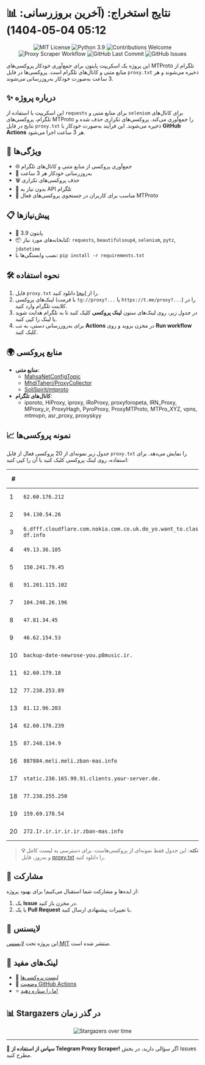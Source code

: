 # 📊 نتایج استخراج: (آخرین بروزرسانی: 05:12 04-05-1404)

<p align="center">
  <img src="https://img.shields.io/badge/license-MIT-blue.svg" alt="MIT License" />
  <img src="https://img.shields.io/badge/python-3.9-blue" alt="Python 3.9" />
  <img src="https://img.shields.io/badge/contributions-welcome-brightgreen.svg?style=flat" alt="Contributions Welcome" />
  <img src="https://github.com/Poriya58p/telegram-proxy-scraper/actions/workflows/scraper.yml/badge.svg" alt="Proxy Scraper Workflow" />
  <img src="https://img.shields.io/github/last-commit/Argh94/telegram-proxy-scraper" alt="GitHub Last Commit" />
  <img src="https://img.shields.io/github/issues/Argh94/telegram-proxy-scraper" alt="GitHub Issues" />
</p>

این پروژه یک اسکریپت پایتون برای جمع‌آوری خودکار پروکسی‌های MTProto تلگرام از منابع متنی و کانال‌های تلگرام است. پروکسی‌ها در فایل `proxy.txt` ذخیره می‌شوند و هر 3 ساعت به‌صورت خودکار به‌روزرسانی می‌شوند.

## ✨ درباره پروژه

این اسکریپت با استفاده از `requests` برای منابع متنی و `selenium` برای کانال‌های تلگرام، پروکسی‌های MTProto را جمع‌آوری می‌کند. پروکسی‌های تکراری حذف شده و نتایج در فایل `proxy.txt` ذخیره می‌شوند. این فرآیند به‌صورت خودکار با **GitHub Actions** هر 3 ساعت اجرا می‌شود.

## 🚀 ویژگی‌ها
- 🌐 جمع‌آوری پروکسی از منابع متنی و کانال‌های تلگرام
- 🔄 به‌روزرسانی خودکار هر 3 ساعت
- 🗑 حذف پروکسی‌های تکراری
- 🔑 بدون نیاز به API تلگرام
- 📱 مناسب برای کاربران در جستجوی پروکسی‌های فعال MTProto

## 📋 پیش‌نیازها
- 🐍 پایتون 3.9
- 📦 کتابخانه‌های مورد نیاز: `requests`, `beautifulsoup4`, `selenium`, `pytz`, `jdatetime`
- نصب وابستگی‌ها با: `pip install -r requirements.txt`

## 🛠 نحوه استفاده
1. فایل `proxy.txt` را از [اینجا](proxy.txt) دانلود کنید.
2. لینک‌های پروکسی (با فرمت `tg://proxy?...` یا `https://t.me/proxy?...`) را در کلاینت تلگرام وارد کنید.
3. در جدول زیر، روی لینک‌های ستون **لینک پروکسی** کلیک کنید تا به تلگرام هدایت شوید یا لینک را کپی کنید.
4. برای به‌روزرسانی دستی، به تب **Actions** در مخزن بروید و روی **Run workflow** کلیک کنید.

## 🌍 منابع پروکسی
- **منابع متنی**:
  - [MahsaNetConfigTopic](https://raw.githubusercontent.com/MahsaNetConfigTopic/proxy/main/proxies.txt)
  - [MhdiTaheri/ProxyCollector](https://raw.githubusercontent.com/MhdiTaheri/ProxyCollector/main/proxy.txt)
  - [SoliSpirit/mtproto](https://raw.githubusercontent.com/SoliSpirit/mtproto/master/all_proxies.txt)
- **کانال‌های تلگرام**:
  - iporoto, HiProxy, iproxy, iRoProxy, proxyforopeta, IRN_Proxy, MProxy_ir, ProxyHagh, PyroProxy, ProxyMTProto, MTPro_XYZ, vpns, mtmvpn, asr_proxy, proxyskyy

## 📈 نمونه پروکسی‌ها
جدول زیر نمونه‌ای از 20 پروکسی فعال از فایل `proxy.txt` را نمایش می‌دهد. برای استفاده، روی لینک پروکسی کلیک کنید یا آن را کپی کنید:

| # | سرور (Server) | پورت (Port) | وضعیت | لینک پروکسی |
|---|---------------|-------------|-------|-------------|
| 1 | `62.60.176.212` | `443` | ✅ فعال | [لینک پروکسی](https://t.me/proxy?server=62.60.176.212&port=443&secret=7hYDAQIAAQAH8AMDhuJMOt1tZWRpYS5zdGVhbXBvd2VyZWQuY29tbWVkaWEuc3RlYW1wb3dlcmVkLmNvbQ)`) |
| 2 | `94.130.54.26` | `3443` | ✅ فعال | [لینک پروکسی](https://t.me/proxy?server=94.130.54.26&port=3443&secret=0c30628212cbbd7ac519130205525d15) |
| 3 | `6.dfff.cloudflare.com.nokia.com.co.uk.do_yo.want_to.clash_with.this.www.microsoft.com.there_is_no.place_like.localhost.www.bing.com.count_with_me.cyou.net.digikala.com.www.enamad.ir.www.google.com.again_to_fight.everyone.i_am.the_internet.zban-df.info` | `8888` | ✅ فعال | [لینک پروکسی](https://t.me/proxy?server=6.dfff.cloudflare.com.nokia.com.co.uk.do_yo.want_to.clash_with.this.www.microsoft.com.there_is_no.place_like.localhost.www.bing.com.count_with_me.cyou.net.digikala.com.www.enamad.ir.www.google.com.again_to_fight.everyone.i_am.the_internet.zban-df.info&port=8888&secret=FgMBAgABAAH8AwOG4kw63Q) |
| 4 | `49.13.36.105` | `9861` | ✅ فعال | [لینک پروکسی](https://t.me/proxy?server=49.13.36.105&port=9861&secret=eeNEgYdJvXrFGRMCIMJdCQtY2RueWVrdGFuZXQuY29tZmFyYWthdi5jb212YW4ubmFqdmEuY29tAAAAAAAAAAAAAAAAAAAAAAAAAAAAAAAA) |
| 5 | `150.241.79.45` | `69` | ✅ فعال | [لینک پروکسی](https://t.me/proxy?server=150.241.79.45&port=69&secret=7pVZ3VtL_Wuy49KeR-ZTRlB3d3cuc3BlZWR0ZXN0Lm5ldA==) |
| 6 | `91.201.115.102` | `443000` | ✅ فعال | [لینک پروکسی](https://t.me/proxy?server=91.201.115.102&port=443000&secret=7hYDAQIAAQAH8AMDhuJMOt1tZWRpYS5zdGVhbXBvd2VyZWQuY29tbWVkaWEuc3RlYW1wb3dlcmVkLmNvbQ) |
| 7 | `104.248.26.196` | `443` | ✅ فعال | [لینک پروکسی](https://t.me/proxy?server=104.248.26.196&port=443&secret=eec80ff604fa45408f1d152624d3bffcf276616e2e6e616a76612e636f6d) |
| 8 | `47.81.34.45` | `443` | ✅ فعال | [لینک پروکسی](https://t.me/proxy?server=47.81.34.45&port=443&secret=ee9a1b0db3bada2fae31f14782603d42b2617a7572652e6d6963726f736f66742e636f6d) |
| 9 | `46.62.154.53` | `55` | ✅ فعال | [لینک پروکسی](https://t.me/proxy?server=46.62.154.53&port=55&secret=ee0000f00f0f775555fffffff5006e2e696d656469612e737465616d706f77657265642e636f6d) |
| 10 | `backup-date-newrose-you.p8music.ir.` | `9741` | ✅ فعال | [لینک پروکسی](https://t.me/proxy?server=backup-date-newrose-you.p8music.ir.&port=9741&secret=ee0000f00f0f775555fffffff5006e2e696d656469612e737465616d706f77657265642e636f6d)__) |
| 11 | `62.60.179.18` | `155` | ✅ فعال | [لینک پروکسی](https://t.me/proxy?server=62.60.179.18&port=155&secret=dd1603010200010001fc030386e24c3add|[پروکسی) |
| 12 | `77.238.253.89` | `443` | ✅ فعال | [لینک پروکسی](https://t.me/proxy?server=77.238.253.89&port=443&secret=eeNEgYdJvXrFGRMCIMJdCQRueWVrdGFuZXQuY29tZmFyYWthdi5jb212YW4ubmFqdmEuY29tAAAAAAAAAAAAAAAAAAAAAAAAAAAAAAAAAAAAAAAAAAAAAAAAAAAAAAAAAAAAAAAAAAAAAAAAAAAAAAAAAAAAAAAAAAAAAAAAAAAAAAA) |
| 13 | `81.12.96.203` | `1000` | ✅ فعال | [لینک پروکسی](https://t.me/proxy?server=81.12.96.203&port=1000&secret=ee4714faa05f25f39c7f1ddc4438110bd77777772e63626c6f756463646e2e636f6d) |
| 14 | `62.60.176.239` | `443` | ✅ فعال | [لینک پروکسی](https://t.me/proxy?server=62.60.176.239&port=443&secret=7hYDAQIAAQAH8AMDhuJMOt1tZWRpYS5zdGVhbXBvd2VyZWQuY29tbWVkaWEuc3RlYW1wb3dlcmVkLmNvbQ)`) |
| 15 | `87.248.134.9` | `4443` | ✅ فعال | [لینک پروکسی](https://t.me/proxy?server=87.248.134.9&port=4443&secret=eed77db43ee3721f0fcb40a4ff63b5cd276D656469612E737465616D706F77657265642E636F6D) |
| 16 | `887884.meli.meli.zban-mas.info` | `8888` | ✅ فعال | [لینک پروکسی](https://t.me/proxy?server=887884.meli.meli.zban-mas.info&port=8888&secret=7gAA8A8Pd1VV____9QBuLmltZWRpYS5zdGVhbXBvd2VyZWQuY29t) |
| 17 | `static.230.165.99.91.clients.your-server.de.` | `443` | ✅ فعال | [لینک پروکسی](https://t.me/proxy?server=static.230.165.99.91.clients.your-server.de.&port=443&secret=7gD_AA_wD_9VVf____VtZWRpYS5zdGVhbXBvd2VyZWQuY29t)__) |
| 18 | `77.238.255.250` | `443` | ✅ فعال | [لینک پروکسی](https://t.me/proxy?server=77.238.255.250&port=443&secret=eeNEgYdJvXrFGRMCIMJdCQRueWVrdGFuZXQuY29tZmFyYWthdi5jb212YW4ubmFqdmEuY29tAAAAAAAAAAAAAAAAAAAAAAAAAAAAAAAAAAAAAAAAAAAAAAAAAAAAAAAAAAAAAAAAAAAAAAAAAAAAAAAAAAAAAAAAAAAAAAAAAAAAAAA) |
| 19 | `159.69.178.54` | `100` | ✅ فعال | [لینک پروکسی](https://t.me/proxy?server=159.69.178.54&port=100&secret=EERighJJvXrFGRMCIMJdCQRueWVrdGFuZXQuY29tZmFyYWthdi5jb212YW4ubmFqdmEuY29tAAAAAAAAAAAAAAAAAAAAAAAAAAAAAAAAAAAAAAAAAAAAAAAAAAAAAAAAAAAAAAAAAAAAAAAAAAAAAAAAAAAAAAAAAAAAAAAAAAAAAAA) |
| 20 | `272.Ir.ir.ir.ir.ir.zban-mas.info` | `8888` | ✅ فعال | [لینک پروکسی](https://t.me/proxy?server=272.Ir.ir.ir.ir.ir.zban-mas.info&port=8888&secret=7gAA8A8Pd1VV____9QBuLmltZWRpYS5zdGVhbXBvd2VyZWQuY29t) |


> **💡 نکته**: این جدول فقط نمونه‌ای از پروکسی‌هاست. برای دسترسی به لیست کامل و به‌روز، فایل [proxy.txt](proxy.txt) را دانلود کنید.

## 🤝 مشارکت
از ایده‌ها و مشارکت شما استقبال می‌کنیم! برای بهبود پروژه:
1. یک **Issue** در مخزن باز کنید.
2. یا یک **Pull Request** با تغییرات پیشنهادی ارسال کنید.

## 📜 لایسنس
این پروژه تحت [لایسنس MIT](https://github.com/Argh94/telegram-proxy-scraper/blob/main/Files/LISENSE) منتشر شده است.

## 🔗 لینک‌های مفید
- 📄 [لیست پروکسی‌ها](proxy.txt)
- 🚀 [وضعیت GitHub Actions](https://github.com/Argh94/telegram-proxy-scraper/actions)
- ⭐ [ما را ستاره دهید!](https://github.com/Argh94/telegram-proxy-scraper)

## 📊 Stargazers در گذر زمان
<p align="center">
  <img src="https://starchart.cc/Argh94/telegram-proxy-scraper.svg?variant=adaptive" alt="Stargazers over time" />
</p>

---

🌟 **سپاس از استفاده از Telegram Proxy Scraper!** اگر سؤالی دارید، در بخش Issues مطرح کنید.
